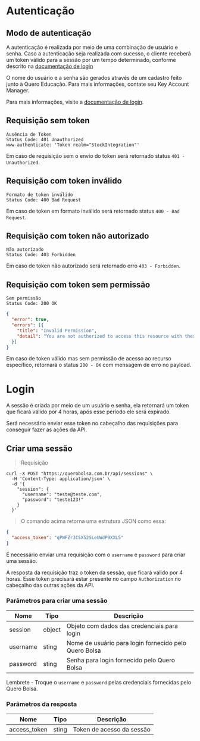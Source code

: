 # Autenticação

## Modo de autenticação

A autenticação é realizada por meio de uma combinação de usuário e senha. Caso a autenticação seja realizada com sucesso, o cliente receberá um token válido para a sessão por um tempo determinado, conforme descrito na [documentação de login](#login) 

O nome do usuário e a senha são gerados através de um cadastro feito junto à Quero Educação. Para mais informações, contate seu Key Account Manager.

Para mais informações, visite a [documentação de login](#login).

## Requisição sem token

```
Ausência de Token
Status Code: 401 Unauthorized
www-authenticate: 'Token realm="StockIntegration"'
```

Em caso de requisição sem o envio do token será retornado status `401 - Unauthorized`.

## Requisição com token inválido

```
Formato de token inválido
Status Code: 400 Bad Request
```

Em caso de token em formato inválido será retornado status `400 - Bad Request`.

## Requisição com token não autorizado

```
Não autorizado
Status Code: 403 Forbidden
```

Em caso de token não autorizado será retornado erro `403 - Forbidden`.

## Requisição com token sem permissão

```
Sem permissão
Status Code: 200 OK
```

```json
{
  "error": true,
  "errors": [{
    "title": "Invalid Permission",
    "detail": "You are not authorized to access this resource with these parameters"
  }]
}
```

Em caso de token válido mas sem permissão de acesso ao recurso específico, retornará o status `200 - OK` com mensagem de erro no payload.

# Login

A sessão é criada por meio de um usuário e senha, ela retornará um token que ficará válido por 4 horas, após esse período ele será expirado.

Será necessário enviar esse token no cabeçalho das requisições para conseguir fazer as ações da API.

## Criar uma sessão

> Requisição

```shell
curl -X POST "https://querobolsa.com.br/api/sessions" \
  -H 'Content-Type: application/json' \
  -d '{
    "session": {
      "username": "teste@teste.com",
      "password": "teste123!"
    }
  }'
```

> O comando acima retorna uma estrutura JSON como essa:

```json
{
  "access_token": "qPWFZr3CSX52SLeUWdP9XXL5"
}
```

É necessário enviar uma requisição com o `username` e `password` para criar uma sessão.

A resposta da requisição traz o token da sessão, que ficará válido por 4 horas. Esse token precisará estar presente no campo `Authorization` no cabeçalho das outras ações da API.

### Parâmetros para criar uma sessão

| Nome | Tipo | Descrição |
| ---- | ---- | --------- |
| session | object | Objeto com dados das credenciais para login |
| username | sting | Nome de usuário para login fornecido pelo Quero Bolsa |
| password | sting | Senha para login fornecido pelo Quero Bolsa |

<aside class="notice">Lembrete - Troque o <code>username</code> e <code>password</code> pelas credenciais fornecidas pelo Quero Bolsa.</aside>

### Parâmetros da resposta

| Nome | Tipo | Descrição |
| ---- | ---- | --------- |
| access_token | sting | Token de acesso da sessão |
